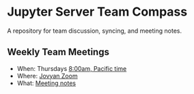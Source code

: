 # Jupyter Server Team Compass

A repository for team discussion, syncing, and meeting notes.

## Weekly Team Meetings

* When: Thursdays [8:00am, Pacific time](https://www.thetimezoneconverter.com/?t=8%3A00%20am&tz=San%20Francisco&)
* Where: [Jovyan Zoom](https://zoom.us/my/jovyan?pwd=c0JZTHlNdS9Sek9vdzR3aTJ4SzFTQT09)
* What: [Meeting notes](https://github.com/jupyter-server/team-compass/issues/1)
